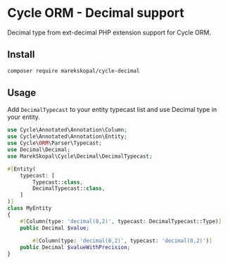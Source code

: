 # Cycle ORM - Decimal support

Decimal type from ext-decimal PHP extension support for Cycle ORM.


## Install

```sh
composer require marekskopal/cycle-decimal
```

## Usage

Add `DecimalTypecast` to your entity typecast list and use Decimal type in your entity.

```php
use Cycle\Annotated\Annotation\Column;
use Cycle\Annotated\Annotation\Entity;
use Cycle\ORM\Parser\Typecast;
use Decimal\Decimal;
use MarekSkopal\Cycle\Decimal\DecimalTypecast;

#[Entity(
    typecast: [
        Typecast::class,
        DecimalTypecast::class,
    ]
)]
class MyEntity
{
    #[Column(type: 'decimal(8,2)', typecast: DecimalTypecast::Type)]
    public Decimal $value;
    
        #[Column(type: 'decimal(8,2)', typecast: 'decimal(8,2)')]
    public Decimal $valueWithPrecision;
}
```

